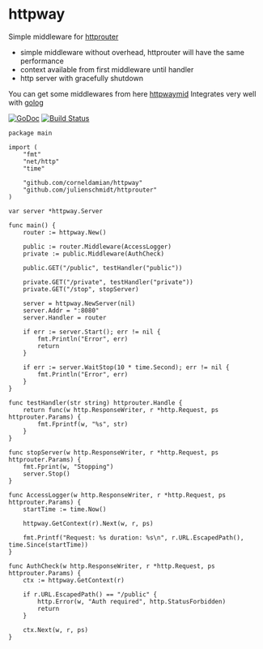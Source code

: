 # httpway

Simple middleware for [httprouter](https://github.com/julienschmidt/httprouter/)

- simple middleware without overhead, httprouter will have the same performance
- context available from first middleware until handler
- http server with gracefully shutdown

You can get some middlewares from here [httpwaymid](https://github.com/corneldamian/httpwaymid)
Integrates very well with [golog](https://github.com/corneldamian/golog.git)

[![GoDoc](https://godoc.org/github.com/corneldamian/httpway?status.svg)](https://godoc.org/github.com/corneldamian/httpway)
[![Build Status](https://travis-ci.org/corneldamian/httpway.svg?branch=master)](https://travis-ci.org/corneldamian/httpway)

```
package main

import (
	"fmt"
	"net/http"
	"time"

	"github.com/corneldamian/httpway"
	"github.com/julienschmidt/httprouter"
)

var server *httpway.Server

func main() {
	router := httpway.New()

	public := router.Middleware(AccessLogger)
	private := public.Middleware(AuthCheck)

	public.GET("/public", testHandler("public"))

	private.GET("/private", testHandler("private"))
	private.GET("/stop", stopServer)

	server = httpway.NewServer(nil)
	server.Addr = ":8080"
	server.Handler = router

	if err := server.Start(); err != nil {
		fmt.Println("Error", err)
		return
	}

	if err := server.WaitStop(10 * time.Second); err != nil {
		fmt.Println("Error", err)
	}
}

func testHandler(str string) httprouter.Handle {
	return func(w http.ResponseWriter, r *http.Request, ps httprouter.Params) {
		fmt.Fprintf(w, "%s", str)
	}
}

func stopServer(w http.ResponseWriter, r *http.Request, ps httprouter.Params) {
	fmt.Fprint(w, "Stopping")
	server.Stop()
}

func AccessLogger(w http.ResponseWriter, r *http.Request, ps httprouter.Params) {
	startTime := time.Now()

	httpway.GetContext(r).Next(w, r, ps)

	fmt.Printf("Request: %s duration: %s\n", r.URL.EscapedPath(), time.Since(startTime))
}

func AuthCheck(w http.ResponseWriter, r *http.Request, ps httprouter.Params) {
	ctx := httpway.GetContext(r)

	if r.URL.EscapedPath() == "/public" {
		http.Error(w, "Auth required", http.StatusForbidden)
		return
	}

	ctx.Next(w, r, ps)
}

```


